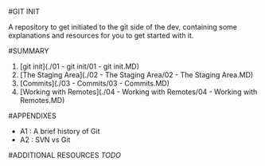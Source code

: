 #GIT INIT

A repository to get initiated to the git side of the dev, containing some explanations and resources for you to get started with it.

#SUMMARY
1. [git init](./01 - git init/01 - git init.MD)
2. [The Staging Area](./02 - The Staging Area/02 - The Staging Area.MD)
3. [Commits](./03 - Commits/03 - Commits.MD)
4. [Working with Remotes](./04 - Working with Remotes/04 - Working with Remotes.MD)

#APPENDIXES
* A1 : A brief history of Git
* A2 : SVN vs Git

#ADDITIONAL RESOURCES
_TODO_
